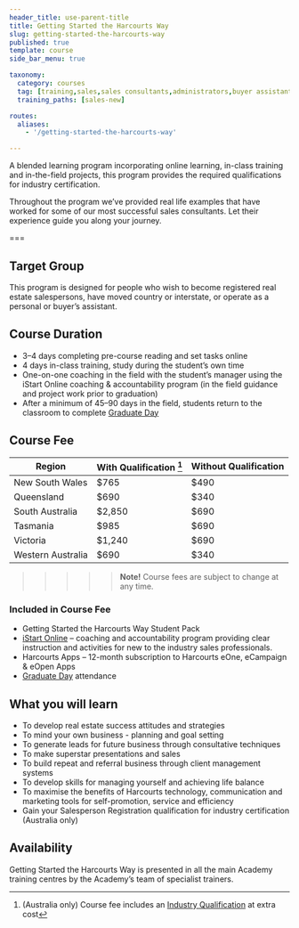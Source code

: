 ```yaml
---
header_title: use-parent-title
title: Getting Started the Harcourts Way
slug: getting-started-the-harcourts-way
published: true
template: course
side_bar_menu: true

taxonomy:
  category: courses
  tag: [training,sales,sales consultants,administrators,buyer assistants,personal assistants]
  training_paths: [sales-new]

routes:
  aliases:
    - '/getting-started-the-harcourts-way'

---
```


A blended learning program incorporating online learning, in-class training and in-the-field projects, this program provides the required qualifications for industry certification.

Throughout the program we’ve provided real life examples that have worked for some of our most successful sales consultants. Let their experience guide you along your journey.

===

## Target Group
This program is designed for people who wish to become registered real estate salespersons, have moved country or interstate, or operate as a personal or buyer’s assistant.

## Course Duration
-	3–4 days completing pre-course reading and set tasks online
-	4 days in-class training, study during the student’s own time
-	One-on-one coaching in the field with the student’s manager using the iStart Online coaching & accountability program (in the field guidance and project work prior to graduation)
-	After a minimum of 45–90 days in the field, students return to the classroom to complete [Graduate Day](/sales-graduate-day)

## Course Fee
Region|With Qualification [^1] | Without Qualification
------|------------------------------------------------|----------------------
New South Wales|$765|$490
Queensland|$690|$340
South Australia|$2,850|$690
Tasmania|$985|$690
Victoria|$1,240|$690
Western Australia|$690|$340

>>>>>  **Note!** Course fees are subject to change at any time.

### Included in Course Fee
- Getting Started the Harcourts Way Student Pack
- [iStart Online](/courses/sales/istart) – coaching and accountability program providing clear instruction and activities for new to the industry sales professionals.
- Harcourts Apps – 12-month subscription to Harcourts eOne, eCampaign & eOpen Apps
- [Graduate Day](/sales-graduate-day) attendance

[^1]: (Australia only) Course fee includes an [Industry Qualification](/qualifications/australia) at extra cost

## What you will learn
- To develop real estate success attitudes and strategies
- To mind your own business - planning and goal setting
- To generate leads for future business through consultative techniques
- To make superstar presentations and sales
- To build repeat and referral business through client management systems
- To develop skills for managing yourself and achieving life balance
- To maximise the benefits of Harcourts technology, communication and marketing tools for self-promotion, service and efficiency
- Gain your Salesperson Registration qualification for industry certification (Australia only)

## Availability
Getting Started the Harcourts Way is presented in all the main Academy training centres by the Academy’s team of specialist trainers.
